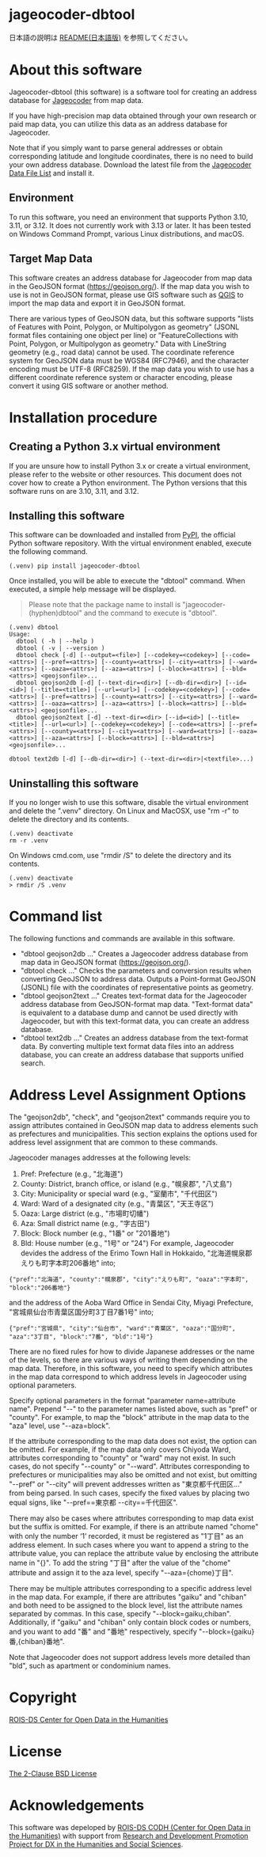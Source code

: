 # jageocoder-dbtool

日本語の説明は [README(日本語版)](README_ja.md)
を参照してください。

# About this software
Jageocoder-dbtool (this software) is a software tool for creating an address database for [Jageocoder](https://jageocoder.info-proto.com/) from map data.

If you have high-precision map data obtained through your own research or paid map data, you can utilize this data as an address database for Jageocoder.

Note that if you simply want to parse general addresses or obtain corresponding latitude and longitude coordinates, there is no need to build your own address database. Download the latest file from the [Jageocoder Data File List](https://www.info-proto.com/static/jageocoder/latest/) and install it.

## Environment
To run this software, you need an environment that supports Python 3.10, 3.11, or 3.12. It does not currently work with 3.13 or later.
It has been tested on Windows Command Prompt, various Linux distributions, and macOS.

## Target Map Data
This software creates an address database for Jageocoder from map data in the GeoJSON format (https://geojson.org/).
If the map data you wish to use is not in GeoJSON format, please use GIS software such as [QGIS](https://qgis.org/) to import the map data and export it in GeoJSON format.

There are various types of GeoJSON data, but this software supports "lists of Features with Point, Polygon, or Multipolygon as geometry" (JSONL format files containing one object per line) or "FeatureCollections with Point, Polygon, or Multipolygon as geometry." Data with LineString geometry (e.g., road data) cannot be used. 
The coordinate reference system for GeoJSON data must be WGS84 (RFC7946), and the character encoding must be UTF-8 (RFC8259). If the map data you wish to use has a different coordinate reference system or character encoding, please convert it using GIS software or another method.

# Installation procedure

## Creating a Python 3.x virtual environment
If you are unsure how to install Python 3.x or create a virtual environment, please refer to the website or other resources. This document does not cover how to create a Python environment. The Python versions that this software runs on are 3.10, 3.11, and 3.12.

## Installing this software
This software can be downloaded and installed from [PyPI](https://pypi.org/), the official Python software repository. With the virtual environment enabled, execute the following command.
```
(.venv) pip install jageocoder-dbtool
```
Once installed, you will be able to execute the "dbtool" command. When executed, a simple help message will be displayed.
> Please note that the package name to install is "jageocoder-(hyphen)dbtool" and the command to execute is "dbtool".
```
(.venv) dbtool
Usage:
  dbtool ( -h | --help )
  dbtool ( -v | --version )
  dbtool check [-d] [--output=<file>] [--codekey=<codekey>] [--code=<attrs>] [--pref=<attrs>] [--county=<attrs>] [--city=<attrs>] [--ward=<attrs>] [--oaza=<attrs>] [--aza=<attrs>] [--block=<attrs>] [--bld=<attrs>] <geojsonfile>...
  dbtool geojson2db [-d] [--text-dir=<dir>] [--db-dir=<dir>] [--id=<id>] [--title=<title>] [--url=<url>] [--codekey=<codekey>] [--code=<attrs>] [--pref=<attrs>] [--county=<attrs>] [--city=<attrs>] [--ward=<attrs>] [--oaza=<attrs>] [--aza=<attrs>] [--block=<attrs>] [--bld=<attrs>] <geojsonfile>...
  dbtool geojson2text [-d] --text-dir=<dir> [--id=<id>] [--title=<title>] [--url=<url>] [--codekey=<codekey>] [--code=<attrs>] [--pref=<attrs>] [--county=<attrs>] [--city=<attrs>] [--ward=<attrs>] [--oaza=<attrs>] [--aza=<attrs>] [--block=<attrs>] [--bld=<attrs>] <geojsonfile>...
  
dbtool text2db [-d] [--db-dir=<dir>] (--text-dir=<dir>|<textfile>...)
```

## Uninstalling this software
If you no longer wish to use this software, disable the virtual environment and delete the ".venv" directory.
On Linux and MacOSX, use "rm -r" to delete the directory and its contents.
```
(.venv) deactivate
rm -r .venv
```
On Windows cmd.com, use "rmdir /S" to delete the directory and its contents.
```
(.venv) deactivate
> rmdir /S .venv
```

# Command list
The following functions and commands are available in this software.
- "dbtool geojson2db ..."
  Creates a Jageocoder address database from map data in GeoJSON format (https://geojson.org/). 
- "dbtool check ..."
  Checks the parameters and conversion results when converting GeoJSON to address data. Outputs a Point-format GeoJSON (JSONL) file with the coordinates of representative points as geometry.
- "dbtool geojson2text ..."
  Creates text-format data for the Jageocoder address database from GeoJSON-format map data. "Text-format data" is equivalent to a database dump and cannot be used directly with Jageocoder, but with this text-format data, you can create an address database.
- "dbtool text2db ..."
  Creates an address database from the text-format data.
  By converting multiple text format data files into an address database, you can create an address database that supports unified search. 

# Address Level Assignment Options
The "geojson2db", "check", and "geojson2text" commands require you to assign attributes contained in GeoJSON map data to address elements such as prefectures and municipalities. This section explains the options used for address level assignment that are common to these commands.

Jageocoder manages addresses at the following levels:
1. Pref: Prefecture (e.g., "北海道")
2. County: District, branch office, or island (e.g., "幌泉郡", "八丈島")
3. City: Municipality or special ward (e.g., "室蘭市", "千代田区")
4. Ward: Ward of a designated city (e.g., "青葉区", "天王寺区")
5. Oaza: Large district (e.g., "市場町切幡")
6. Aza: Small district name (e.g., "字古田")
7. Block: Block number (e.g., "1番" or "201番地")
8. Bld: House number (e.g., "1号" or "24")
For example, Jageocoder devides the address of the Erimo Town Hall in Hokkaido, "北海道幌泉郡えりも町字本町206番地" into;
```
{"pref":"北海道", "county":"幌泉郡", "city":"えりも町", "oaza":"字本町", "block":"206番地"}
```
and the address of the Aoba Ward Office in Sendai City, Miyagi Prefecture, "宮城県仙台市青葉区国分町3丁目7番1号" into;
```
{"pref":"宮城県", "city":"仙台市", "ward":"青葉区", "oaza":"国分町", "aza":"3丁目", "block":"7番", "bld":"1号"}
```

There are no fixed rules for how to divide Japanese addresses or the name of the levels, so there are various ways of writing them depending on the map data. Therefore, in this software, you need to specify which attributes in the map data correspond to which address levels in Jageocoder using optional parameters. 

Specify optional parameters in the format "parameter name=attribute name". Prepend "--" to the parameter names listed above, such as "pref" or "county". For example, to map the "block" attribute in the map data to the "aza" level, use "--aza=block". 

If the attribute corresponding to the map data does not exist, the option can be omitted. For example, if the map data only covers Chiyoda Ward, attributes corresponding to "county" or "ward" may not exist. In such cases, do not specify "--county" or "--ward".
Attributes corresponding to prefectures or municipalities may also be omitted and not exist, but omitting "--pref" or "--city" will prevent addresses written as "東京都千代田区..." from being parsed. In such cases, specify the fixed values by placing two equal signs, like "--pref==東京都 --city==千代田区".

There may also be cases where attributes corresponding to map data exist but the suffix is omitted. For example, if there is an attribute named "chome" with only the number ‘1’ recorded, it must be registered as "1丁目" as an address element. In such cases where you want to append a string to the attribute value, you can replace the attribute value by enclosing the attribute name in "{}". To add the string "丁目" after the value of the "chome" attribute and assign it to the aza level, specify "--aza={chome}丁目". 

There may be multiple attributes corresponding to a specific address level in the map data. For example, if there are attributes "gaiku" and "chiban" and both need to be assigned to the block level, list the attribute names separated by commas. In this case, specify "--block=gaiku,chiban". Additionally, if "gaiku" and "chiban" only contain block codes or numbers, and you want to add "番" and "番地" respectively, specify "--block={gaiku}番,{chiban}番地".

Note that Jageocoder does not support address levels more detailed than "bld", such as apartment or condominium names.

# Copyright

[ROIS-DS Center for Open Data in the Humanities](https://codh.rois.ac.jp/)

# License

[The 2-Clause BSD License](https://licenses.opensource.jp/BSD-2-Clause/BSD-2-Clause.html)

# Acknowledgements

This software was depeloped by [ROIS-DS CODH (Center for Open Data in the Humanities)](http://codh.rois.ac.jp/) with support from [Research and Development Promotion Project for DX in the Humanities and Social Sciences](https://codh.rois.ac.jp/dihuco/).
